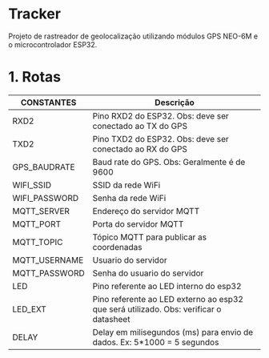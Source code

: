 # Tracker
 Projeto de rastreador de geolocalização utilizando módulos GPS NEO-6M e o microcontrolador ESP32.

# 1. Rotas

| CONSTANTES    | Descrição                                                                             |
| ------------- | ------------------------------------------------------------------------------------- |
| RXD2          | Pino RXD2 do ESP32. Obs: deve ser conectado ao TX do GPS                              |
| TXD2          | Pino TXD2 do ESP32. Obs: deve ser conectado ao RX do GPS                              |
| GPS_BAUDRATE  | Baud rate do GPS. Obs: Geralmente é de 9600                                           |
| WIFI_SSID     | SSID da rede WiFi                                                                     |
| WIFI_PASSWORD | Senha da rede WiFi                                                                    |
| MQTT_SERVER   | Endereço do servidor MQTT                                                             |
| MQTT_PORT     | Porta do servidor MQTT                                                                |
| MQTT_TOPIC    | Tópico MQTT para publicar as coordenadas                                              |
| MQTT_USERNAME | Usuario do servidor                                                                   |
| MQTT_PASSWORD | Senha do usuario do servidor                                                          |
| LED           | Pino referente ao LED interno do esp32                                                |
| LED_EXT       | Pino referente ao LED externo ao esp32 que será utilizado. Obs: verificar o datasheet |
| DELAY         | Delay em milisegundos (ms) para envio de dados. Ex: 5*1000 = 5 segundos               |